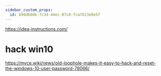 ```yaml
---
sidebar_custom_props:
  id: b94db0de-fc3d-44ec-87c0-fca7b13e8e5f
---
```

https://idea-instructions.com/

# hack win10
https://myce.wiki/news/old-loophole-makes-it-easy-to-hack-and-reset-the-windows-10-user-password-78066/
